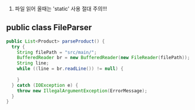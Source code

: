 1. 파일 읽어 올때는 'static' 사용 절대 주의!!!

## public class FileParser
```java
public List<Product> parseProduct() {
  try {
    String filePath = "src/main/";
    BufferedReader br = new BufferedReader(new FileReader(filePath));
    String line;
    while ((line = br.readLine()) != null) {
                
    }
  } catch (IOException e) {
    throw new IllegalArgumentException(ErrorMessage);
  }
}
```
